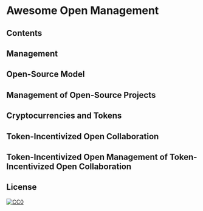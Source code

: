 # Awesome Open Management
## Contents
## Management
## Open-Source Model
## Management of Open-Source Projects
## Cryptocurrencies and Tokens
## Token-Incentivized Open Collaboration
## Token-Incentivized Open Management of Token-Incentivized Open Collaboration
## License

[![CC0](http://mirrors.creativecommons.org/presskit/buttons/88x31/svg/cc-zero.svg)](https://creativecommons.org/publicdomain/zero/1.0/)
